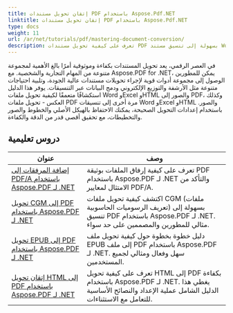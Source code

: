 ```yaml
---
title: إتقان تحويل مستندات PDF باستخدام Aspose.Pdf.NET
linktitle: إتقان تحويل مستندات PDF باستخدام Aspose.Pdf.NET
type: docs
weight: 11
url: /ar/net/tutorials/pdf/mastering-document-conversion/
description: تعرف على كيفية تحويل مستندات PDF بسهولة إلى تنسيق مستند Word قابل للتحرير باستخدام Aspose.Pdf.NET.
---
```


في العصر الرقمي، يعد تحويل المستندات بكفاءة وموثوقية أمرًا بالغ الأهمية لمجموعة متنوعة من المهام التجارية والشخصية. مع Aspose.PDF for .NET، يمكن للمطورين الوصول إلى مجموعة أدوات قوية لإجراء تحويلات مستندات عالية الجودة، وتلبية احتياجات متنوعة مثل الأرشفة والتوزيع الإلكتروني ودمج البيانات عبر التنسيقات. يوفر هذا الدليل استكشافًا متعمقًا لكيفية تحويل ملفات Word وExcel وHTML والصور إلى PDF، وكذلك العكس - تحويل ملفات PDF مرة أخرى إلى تنسيقات Word وExcel وHTML والصور. باستخدام إعدادات التحويل الصحيحة، يمكنك الاحتفاظ بالهيكل الأصلي والخطوط والصور والتخطيطات، مع تحقيق أقصى قدر من الدقة والكفاءة.

## دروس تعليمية
| عنوان | وصف |
| --- | --- | 
| [إضافة المرفقات إلى PDF/A باستخدام Aspose.PDF لـ .NET](./adding-attachment-to-pdfa/) | تعرف على كيفية إرفاق الملفات بوثيقة PDF باستخدام Aspose.PDF لـ .NET والتأكد من الامتثال لمعايير PDF/A. | 
| [تحويل CGM إلى PDF باستخدام Aspose.PDF لـ .NET](./convert-cgm-to-pdf/) | اكتشف كيفية تحويل ملفات CGM (ملفات تعريف الرسوميات الحاسوبية) بسهولة إلى تنسيق PDF باستخدام Aspose.PDF لـ .NET. مثالي للمطورين والمصممين على حد سواء. |  
| [تحويل EPUB إلى PDF باستخدام Aspose.PDF لـ .NET](./convert-epub-to-pdf/) | دليل خطوة بخطوة حول كيفية تحويل ملف EPUB إلى ملف PDF باستخدام Aspose.PDF لـ .NET. سهل وفعال ومثالي لجميع المستخدمين. |   
| [إتقان تحويل HTML إلى PDF باستخدام Aspose.PDF لـ .NET](./mastering-html-to-pdf/) | تعرف على كيفية تحويل HTML إلى PDF بكفاءة باستخدام Aspose.PDF لـ .NET. يغطي هذا الدليل الشامل عملية الإعداد والنصائح الأساسية للتعامل مع الاستثناءات. |  